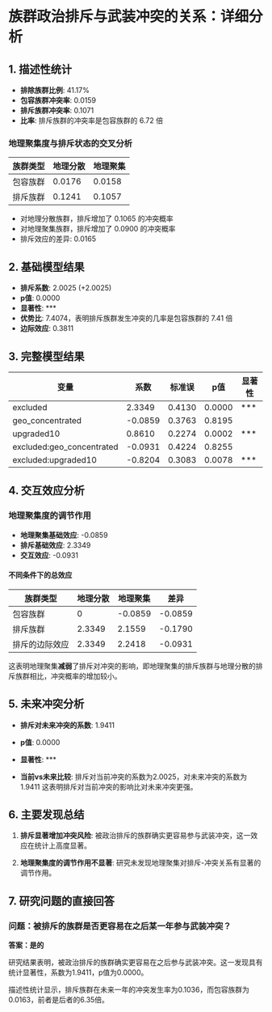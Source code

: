 # 族群政治排斥与武装冲突的关系：详细分析

## 1. 描述性统计

- **排除族群比例**: 41.17%
- **包容族群冲突率**: 0.0159
- **排斥族群冲突率**: 0.1071
- **比率**: 排斥族群的冲突率是包容族群的 6.72 倍

### 地理聚集度与排斥状态的交叉分析

| 族群类型 | 地理分散 | 地理聚集 |
|---------|---------|--------|
| 包容族群 | 0.0176 | 0.0158 |
| 排斥族群 | 0.1241 | 0.1057 |

- 对地理分散族群，排斥增加了 0.1065 的冲突概率
- 对地理聚集族群，排斥增加了 0.0900 的冲突概率
- 排斥效应的差异: 0.0165

## 2. 基础模型结果

- **排斥系数**: 2.0025 (+2.0025)
- **p值**: 0.0000
- **显著性**: ***
- **优势比**: 7.4074，表明排斥族群发生冲突的几率是包容族群的 7.41 倍
- **边际效应**: 0.3811

## 3. 完整模型结果

| 变量 | 系数 | 标准误 | p值 | 显著性 |
|------|------|--------|-----|--------|
| excluded | 2.3349 | 0.4130 | 0.0000 | *** |
| geo_concentrated | -0.0859 | 0.3763 | 0.8195 |  |
| upgraded10 | 0.8610 | 0.2274 | 0.0002 | *** |
| excluded:geo_concentrated | -0.0931 | 0.4224 | 0.8255 |  |
| excluded:upgraded10 | -0.8204 | 0.3083 | 0.0078 | *** |

## 4. 交互效应分析

### 地理聚集度的调节作用

- **地理聚集基础效应**: -0.0859
- **排斥基础效应**: 2.3349
- **交互效应**: -0.0931

#### 不同条件下的总效应

| 族群类型 | 地理分散 | 地理聚集 | 差异 |
|---------|---------|--------|------|
| 包容族群 | 0 | -0.0859 | -0.0859 |
| 排斥族群 | 2.3349 | 2.1559 | -0.1790 |
| 排斥的边际效应 | 2.3349 | 2.2418 | -0.0931 |

这表明地理聚集**减弱**了排斥对冲突的影响，即地理聚集的排斥族群与地理分散的排斥族群相比，冲突概率的增加较小。

## 5. 未来冲突分析

- **排斥对未来冲突的系数**: 1.9411
- **p值**: 0.0000
- **显著性**: ***

- **当前vs未来比较**: 排斥对当前冲突的系数为2.0025，对未来冲突的系数为1.9411
  这表明排斥对当前冲突的影响比对未来冲突更强。

## 6. 主要发现总结

1. **排斥显著增加冲突风险**: 被政治排斥的族群确实更容易参与武装冲突，这一效应在统计上高度显著。

2. **地理聚集度的调节作用不显著**: 研究未发现地理聚集对排斥-冲突关系有显著的调节作用。

## 7. 研究问题的直接回答

### 问题：被排斥的族群是否更容易在之后某一年参与武装冲突？

**答案：是的**

研究结果表明，被政治排斥的族群确实更容易在之后参与武装冲突。这一发现具有统计显著性，系数为1.9411，p值为0.0000。

描述性统计显示，排斥族群在未来一年的冲突发生率为0.1036，而包容族群为0.0163，前者是后者的6.35倍。

